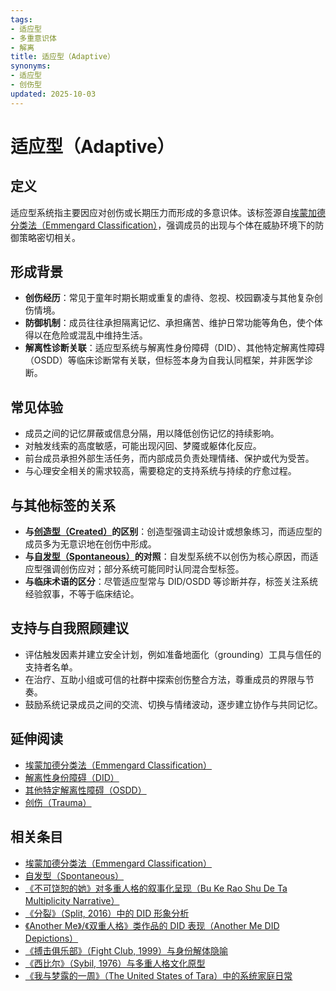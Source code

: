 ```yaml
---
tags:
- 适应型
- 多重意识体
- 解离
title: 适应型（Adaptive）
synonyms:
- 适应型
- 创伤型
updated: 2025-10-03
---
```


# 适应型（Adaptive）

## 定义

适应型系统指主要因应对创伤或长期压力而形成的多意识体。该标签源自[埃蒙加德分类法（Emmengard Classification）](entries/Emmengard-Classification.md)，强调成员的出现与个体在威胁环境下的防御策略密切相关。

## 形成背景

- **创伤经历**：常见于童年时期长期或重复的虐待、忽视、校园霸凌与其他复杂创伤情境。
- **防御机制**：成员往往承担隔离记忆、承担痛苦、维护日常功能等角色，使个体得以在危险或混乱中维持生活。
- **解离性诊断关联**：适应型系统与解离性身份障碍（DID）、其他特定解离性障碍（OSDD）等临床诊断常有关联，但标签本身为自我认同框架，并非医学诊断。

## 常见体验

- 成员之间的记忆屏蔽或信息分隔，用以降低创伤记忆的持续影响。
- 对触发线索的高度敏感，可能出现闪回、梦魇或躯体化反应。
- 前台成员承担外部生活任务，而内部成员负责处理情绪、保护或代为受苦。
- 与心理安全相关的需求较高，需要稳定的支持系统与持续的疗愈过程。

## 与其他标签的关系

- **与[创造型（Created）](entries/Emmengard-Classification.md#创造型created)的区别**：创造型强调主动设计或想象练习，而适应型的成员多为无意识地在创伤中形成。
- **与[自发型（Spontaneous）](entries/Spontaneous.md)的对照**：自发型系统不以创伤为核心原因，而适应型强调创伤应对；部分系统可能同时认同混合型标签。
- **与临床术语的区分**：尽管适应型常与 DID/OSDD 等诊断并存，标签关注系统经验叙事，不等于临床结论。

## 支持与自我照顾建议

- 评估触发因素并建立安全计划，例如准备地面化（grounding）工具与信任的支持者名单。
- 在治疗、互助小组或可信的社群中探索创伤整合方法，尊重成员的界限与节奏。
- 鼓励系统记录成员之间的交流、切换与情绪波动，逐步建立协作与共同记忆。

## 延伸阅读

- [埃蒙加德分类法（Emmengard Classification）](entries/Emmengard-Classification.md)
- [解离性身份障碍（DID）](entries/DID.md)
- [其他特定解离性障碍（OSDD）](entries/OSDD.md)
- [创伤（Trauma）](entries/Trauma.md)

## 相关条目

- [埃蒙加德分类法（Emmengard Classification）](/entries/Emmengard-Classification.md)
- [自发型（Spontaneous）](/entries/Spontaneous.md)
- [《不可饶恕的她》对多重人格的叙事化呈现（Bu Ke Rao Shu De Ta Multiplicity Narrative）](/entries/Bu-Ke-Raoshu-De-Ta-Multiplicity-Narrative.md)
- [《分裂》（Split, 2016）中的 DID 形象分析](/entries/Split-2016-DID-Representation.md)
- [《Another Me》/《双重人格》类作品的 DID 表现（Another Me DID Depictions）](/entries/Another-Me-DID-Depictions.md)
- [《搏击俱乐部》（Fight Club, 1999）与身份解体隐喻](/entries/Fight-Club-1999-Identity-Metaphor.md)
- [《西比尔》（Sybil, 1976）与多重人格文化原型](/entries/Sybil-1976-Cultural-Prototype.md)
- [《我与梦露的一周》（The United States of Tara）中的系统家庭日常](/entries/United-States-Of-Tara-System-Daily-Life.md)
